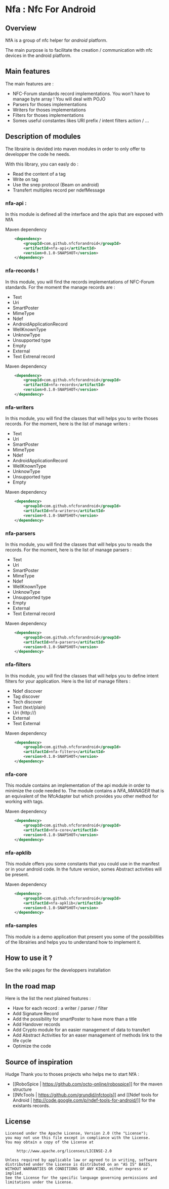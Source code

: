 # Nfa : Nfc For Android

## Overview
NfA is a group of nfc helper for *android* platform.

The main purpose is to facilitate the creation /  communication with nfc devices in the android platform.

## Main features

The main features are : 

* NFC-Forum standards record implementations. You won't have to manage byte array ! You will deal with POJO
* Parsers for thoses implementations
* Writers for thoses implementations
* Filters for thoses implementations
* Somes useful constantes likes URI prefix / intent filters action / ...	


## Description of modules

The librairie is devided into maven modules in order to only offer to developper the code he needs.

With this library, you can easly do : 
* Read the content of a tag
* Write on tag
* Use the snep protocol (Beam on android)
* Transfert multiples record per ndefMessage

### nfa-api : 
In this module is defined all the interface and the apis that are exposed with NfA

Maven dependency
```xml
	<dependency>
		<groupId>com.github.nfcforandroid</groupId>
		<artifactId>nfa-api</artifactId>
		<version>0.1.0-SNAPSHOT</version>
	</dependency>
```

### nfa-records ! 
In this module, you will find the records implementations of NFC-Forum standards. For the moment the manage records are : 
* Text
* Uri
* SmartPoster
* MimeType
* Ndef
* AndroidApplicationRecord
* WellKnownType
* UnknowType
* Unsupported type
* Empty
* External
* Text Extrenal record

Maven dependency
```xml
	<dependency>
		<groupId>com.github.nfcforandroid</groupId>
		<artifactId>nfa-records</artifactId>
		<version>0.1.0-SNAPSHOT</version>
	</dependency>
```

### nfa-writers
In this module, you will find the classes that will helps you to write thoses records. For the moment, here is the list of manage writers : 
* Text
* Uri
* SmartPoster
* MimeType
* Ndef
* AndroidApplicationRecord
* WellKnownType
* UnknowType
* Unsupported type
* Empty

Maven dependency
```xml
	<dependency>
		<groupId>com.github.nfcforandroid</groupId>
		<artifactId>nfa-writers</artifactId>
		<version>0.1.0-SNAPSHOT</version>
	</dependency>
```

### nfa-parsers
In this module, you will find the classes that will helps you to reads the records. For the moment, here is the list of manage parsers : 
* Text
* Uri
* SmartPoster
* MimeType
* Ndef
* WellKnownType
* UnknowType
* Unsupported type
* Empty
* External
* Text External record

Maven dependency
```xml
	<dependency>
		<groupId>com.github.nfcforandroid</groupId>
		<artifactId>nfa-parsers</artifactId>
		<version>0.1.0-SNAPSHOT</version>
	</dependency>
```

### nfa-filters
In this module, you will find the classes that will helps you to define intent filters for your application. Here is the list of manage filters : 
* Ndef discover
* Tag discover
* Tech discover
* Text (text/plain)
* Uri (http://)
* External
* Text External

Maven dependency
```xml
	<dependency>
		<groupId>com.github.nfcforandroid</groupId>
		<artifactId>nfa-filters</artifactId>
		<version>0.1.0-SNAPSHOT</version>
	</dependency>
```

### nfa-core
This module contains an implementation of the api module in order to minimize the code needed to. The module contains a *NFA_MANAGER* that is an equivalent of the NfcAdapter but which provides you other method for working with tags.

Maven dependency
```xml
	<dependency>
		<groupId>com.github.nfcforandroid</groupId>
		<artifactId>nfa-core</artifactId>
		<version>0.1.0-SNAPSHOT</version>
	</dependency>
```

### nfa-apklib
This module offers you some constants that you could use in the manifest or in your android code. In the future version, somes Abstract activities will be present.

Maven dependency
```xml
	<dependency>
		<groupId>com.github.nfcforandroid</groupId>
		<artifactId>nfa-apklib</artifactId>
		<version>0.1.0-SNAPSHOT</version>
	</dependency>
```

### nfa-samples
This module is a demo application that present you some of the possibilities of the librairies and helps you to understand how to implement it.

## How to use it ?

See the wiki pages for the developpers installation

## In the road map

Here is the list the next plained features : 
* Have for each record : a writer / parser / filter
* Add Signature Record
* Add the possibility for smartPoster to have more than a title
* Add Handover records
* Add Crypto module for an easier management of data to transfert
* Add Abstract Activities for an easer management of methods link to the life cycle
* Optimize the code


## Source of inspiration

Hudge Thank you to thoses projects who helps me to start NfA : 

* [[RoboSpice | https://github.com/octo-online/robospice]] for the maven structure
* [[NfcTools | https://github.com/grundid/nfctools]] and [[Ndef tools for Android | http://code.google.com/p/ndef-tools-for-android/]] for the existants records.

## License

	Licensed under the Apache License, Version 2.0 (the "License");
	you may not use this file except in compliance with the License.
	You may obtain a copy of the License at

	     http://www.apache.org/licenses/LICENSE-2.0

	Unless required by applicable law or agreed to in writing, software
	distributed under the License is distributed on an "AS IS" BASIS,
	WITHOUT WARRANTIES OR CONDITIONS OF ANY KIND, either express or implied.
	See the License for the specific language governing permissions and
	limitations under the License.